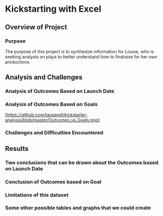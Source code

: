 # Kickstarting with Excel

## Overview of Project

### Purpose
The purpose of this project is to synthesize information for Louise, who is seeking analysis on plays to better understand how to findraise for her own productions. 

## Analysis and Challenges

### Analysis of Outcomes Based on Launch Date

### Analysis of Outcomes Based on Goals
[https://github.com/tarajarell/kickstarter-analysis/blob/master/Outcomes_vs_Goals.png]

### Challenges and Difficulties Encountered

## Results

### Two conclusions that can be drawn about the Outcomes based on Launch Date

### Conclusion of Outcomes based on Goal

### Limitations of this dataset

### Some other possible tables and graphs that we could create
